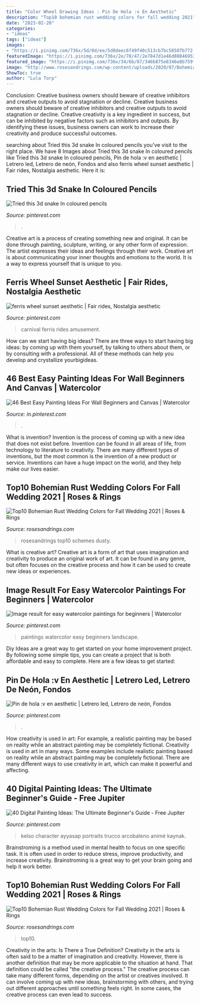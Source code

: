 ```yaml
---
title: "Color Wheel Drawing Ideas : Pin De Hola :v En Aesthetic"
description: "Top10 bohemian rust wedding colors for fall wedding 2021"
date: "2023-02-20"
categories:
- "ideas"
tags: ["ideas"]
images:
- "https://i.pinimg.com/736x/5d/0d/ee/5d0deec6f49f40c513cb7bc58507b772.jpg"
featuredImage: "https://i.pinimg.com/736x/2e/78/47/2e7847d1e46d8084695356c45996961e.jpg"
featured_image: "https://i.pinimg.com/736x/34/6b/87/346b875e8346e8b759f5b0881e4a3422.jpg"
image: "http://www.rosesandrings.com/wp-content/uploads/2020/07/Bohemian-rust-dusty-orange-wedding-color-ideas-8.jpg"
ShowToc: true
author: "Lula Torp"
---
```



Conclusion: Creative business owners should beware of creative inhibitors and creative outputs to avoid stagnation or decline.
Creative business owners should beware of creative inhibitors and creative outputs to avoid stagnation or decline. Creative creativity is a key ingredient in success, but can be inhibited by negative factors such as inhibitors and outputs. By identifying these issues, business owners can work to increase their creativity and produce successful outcomes.

	

		
searching about Tried this 3d snake In coloured pencils you've visit to the right place. We have 8 Images about Tried this 3d snake In coloured pencils like Tried this 3d snake In coloured pencils, Pin de hola :v en aesthetic | Letrero led, Letrero de neón, Fondos and also ferris wheel sunset aesthetic | Fair rides, Nostalgia aesthetic. Here it is:
		
    
## Tried This 3d Snake In Coloured Pencils

<img loading=lazy src="https://i.pinimg.com/736x/2e/78/47/2e7847d1e46d8084695356c45996961e.jpg" onerror="this.onerror=null;this.src='https://tse1.mm.bing.net/th?id=OIP.HhJ726uxIIC257au2hyqZgHaKq&amp;pid=15.1';" alt="Tried this 3d snake In coloured pencils">

_Source: pinterest.com_

>. 

	

Creative art is a process of creating something new and original. It can be done through painting, sculpture, writing, or any other form of expression. The artist expresses their ideas and feelings through their work. Creative art is about communicating your inner thoughts and emotions to the world. It is a way to express yourself that is unique to you.

    
## Ferris Wheel Sunset Aesthetic | Fair Rides, Nostalgia Aesthetic

<img loading=lazy src="https://i.pinimg.com/736x/5d/0d/ee/5d0deec6f49f40c513cb7bc58507b772.jpg" onerror="this.onerror=null;this.src='https://tse3.mm.bing.net/th?id=OIP.RPovkt-dk_06BAmi3qIvCwHaJ3&amp;pid=15.1';" alt="ferris wheel sunset aesthetic | Fair rides, Nostalgia aesthetic">

_Source: pinterest.com_

>carnival ferris rides amusement. 

	

How can we start having big ideas?
There are three ways to start having big ideas: by coming up with them yourself, by talking to others about them, or by consulting with a professional. All of these methods can help you develop and crystallize yourbigideas.

    
## 46 Best Easy Painting Ideas For Wall Beginners And Canvas | Watercolor

<img loading=lazy src="https://i.pinimg.com/736x/34/6b/87/346b875e8346e8b759f5b0881e4a3422.jpg" onerror="this.onerror=null;this.src='https://tse2.mm.bing.net/th?id=OIP.rXiuSEs2X3GKTvWyBgpEpgHaM8&amp;pid=15.1';" alt="46 Best Easy Painting Ideas For Wall Beginners and Canvas | Watercolor">

_Source: in.pinterest.com_

>. 

	

What is invention?
Invention is the process of coming up with a new idea that does not exist before. Invention can be found in all areas of life, from technology to literature to creativity. There are many different types of inventions, but the most common is the invention of a new product or service. Inventions can have a huge impact on the world, and they help make our lives easier.

    
## Top10 Bohemian Rust Wedding Colors For Fall Wedding 2021 | Roses &amp; Rings

<img loading=lazy src="http://www.rosesandrings.com/wp-content/uploads/2020/07/Bohemian-rust-dusty-orange-wedding-color-ideas-8.jpg" onerror="this.onerror=null;this.src='https://tse4.mm.bing.net/th?id=OIP.9QXsgEF1lx3Y4xIgRo35-AHaRQ&amp;pid=15.1';" alt="Top10 Bohemian Rust Wedding Colors for Fall Wedding 2021 | Roses &amp; Rings">

_Source: rosesandrings.com_

>rosesandrings top10 schemes dusty. 

	

What is creative art?
Creative art is a form of art that uses imagination and creativity to produce an original work of art. It can be found in any genre, but often focuses on the creative process and how it can be used to create new ideas or experiences.

    
## Image Result For Easy Watercolor Paintings For Beginners | Watercolor

<img loading=lazy src="https://i.pinimg.com/736x/77/fa/86/77fa862a525cb91d168977240886c462.jpg" onerror="this.onerror=null;this.src='https://tse2.mm.bing.net/th?id=OIP.buhhxcMdvR2rZQwF1AchgwHaKF&amp;pid=15.1';" alt="Image result for easy watercolor paintings for beginners | Watercolor">

_Source: pinterest.com_

>paintings watercolor easy beginners landscape. 

	

Diy Ideas are a great way to get started on your home improvement project. By following some simple tips, you can create a project that is both affordable and easy to complete. Here are a few ideas to get started: 

    
## Pin De Hola :v En Aesthetic | Letrero Led, Letrero De Neón, Fondos

<img loading=lazy src="https://i.pinimg.com/736x/9c/34/66/9c3466ecf2b9b060ae6548dbdd7cf2c3.jpg" onerror="this.onerror=null;this.src='https://tse2.mm.bing.net/th?id=OIP.Gm-1BubO1DB4p7Gnn5jijAHaLp&amp;pid=15.1';" alt="Pin de hola :v en aesthetic | Letrero led, Letrero de neón, Fondos">

_Source: pinterest.com_

>. 

	

How creativity is used in art: For example, a realistic painting may be based on reality while an abstract painting may be completely fictional.
Creativity is used in art in many ways. Some examples include realistic painting based on reality while an abstract painting may be completely fictional. There are many different ways to use creativity in art, which can make it powerful and affecting.

    
## 40 Digital Painting Ideas: The Ultimate Beginner&#039;s Guide - Free Jupiter

<img loading=lazy src="https://i.pinimg.com/736x/8f/9e/67/8f9e679e30239b3916d10a9ddf8515fe.jpg" onerror="this.onerror=null;this.src='https://tse2.mm.bing.net/th?id=OIP.XlEsMas5ZrTAo3Ca4gTizQHaKe&amp;pid=15.1';" alt="40 Digital Painting Ideas: The Ultimate Beginner&#039;s Guide - Free Jupiter">

_Source: pinterest.com_

>kelso character ayyasap portraits trucco arcobaleno animé kaynak. 

	

Brainstroming is a method used in mental health to focus on one specific task. It is often used in order to reduce stress, improve productivity, and increase creativity. Brainstroming is a great way to get your brain going and help it work better.

    
## Top10 Bohemian Rust Wedding Colors For Fall Wedding 2021 | Roses &amp; Rings

<img loading=lazy src="http://www.rosesandrings.com/wp-content/uploads/2020/07/Bohemian-rust-dusty-orange-wedding-color-ideas-3.jpg" onerror="this.onerror=null;this.src='https://tse2.mm.bing.net/th?id=OIP.UMEhLSzJqdrrj1HzJt0rIAHaRs&amp;pid=15.1';" alt="Top10 Bohemian Rust Wedding Colors for Fall Wedding 2021 | Roses &amp; Rings">

_Source: rosesandrings.com_

>top10. 

	

Creativity in the arts: Is There a True Definition?
Creativity in the arts is often said to be a matter of imagination and creativity. However, there is another definition that may be more applicable to the situation at hand. That definition could be called "the creative process." The creative process can take many different forms, depending on the artist or creatives involved. It can involve coming up with new ideas, brainstorming with others, and trying out different approaches until something feels right. In some cases, the creative process can even lead to success.

